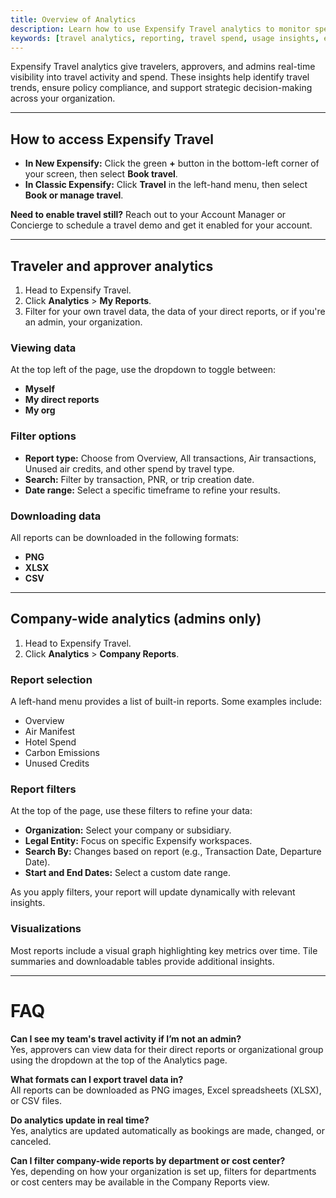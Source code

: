```yaml
---
title: Overview of Analytics
description: Learn how to use Expensify Travel analytics to monitor spend, track bookings, and access company-wide travel insights.
keywords: [travel analytics, reporting, travel spend, usage insights, expensify travel reports]
---
```


Expensify Travel analytics give travelers, approvers, and admins real-time visibility into travel activity and spend. These insights help identify travel trends, ensure policy compliance, and support strategic decision-making across your organization.

---

## How to access Expensify Travel

- **In New Expensify:** Click the green **+** button in the bottom-left corner of your screen, then select **Book travel**.
- **In Classic Expensify:** Click **Travel** in the left-hand menu, then select **Book or manage travel**.

**Need to enable travel still?** Reach out to your Account Manager or Concierge to schedule a travel demo and get it enabled for your account.

---

## Traveler and approver analytics

1. Head to Expensify Travel.
2. Click **Analytics** > **My Reports**.
3. Filter for your own travel data, the data of your direct reports, or if you're an admin, your organization.

### Viewing data
At the top left of the page, use the dropdown to toggle between:
- **Myself**
- **My direct reports**
- **My org**

### Filter options
- **Report type:** Choose from Overview, All transactions, Air transactions, Unused air credits, and other spend by travel type.
- **Search:** Filter by transaction, PNR, or trip creation date.
- **Date range:** Select a specific timeframe to refine your results.

### Downloading data
All reports can be downloaded in the following formats:
- **PNG**
- **XLSX**
- **CSV**

---

## Company-wide analytics (admins only)

1. Head to Expensify Travel.
2. Click **Analytics** > **Company Reports**.

### Report selection
A left-hand menu provides a list of built-in reports. Some examples include:
- Overview
- Air Manifest
- Hotel Spend
- Carbon Emissions
- Unused Credits

### Report filters
At the top of the page, use these filters to refine your data:
- **Organization:** Select your company or subsidiary.
- **Legal Entity:** Focus on specific Expensify workspaces.
- **Search By:** Changes based on report (e.g., Transaction Date, Departure Date).
- **Start and End Dates:** Select a custom date range.

As you apply filters, your report will update dynamically with relevant insights.

### Visualizations
Most reports include a visual graph highlighting key metrics over time. Tile summaries and downloadable tables provide additional insights.

---

# FAQ

**Can I see my team's travel activity if I’m not an admin?**  
Yes, approvers can view data for their direct reports or organizational group using the dropdown at the top of the Analytics page.

**What formats can I export travel data in?**  
All reports can be downloaded as PNG images, Excel spreadsheets (XLSX), or CSV files.

**Do analytics update in real time?**  
Yes, analytics are updated automatically as bookings are made, changed, or canceled.

**Can I filter company-wide reports by department or cost center?**  
Yes, depending on how your organization is set up, filters for departments or cost centers may be available in the Company Reports view.
